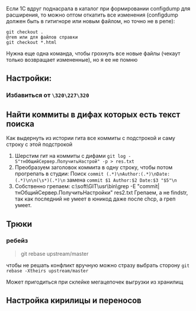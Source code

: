 Если 1С вдруг поднасрала в каталог при формировании configdump для расширения, то можно оптом откатить все изменения (configdump должен быть в гитигноре или новым файлом, но точно не в репе):
```console
git checkout .
@rem или для файлов справки
git checkout *.html
```
Нужна еще одна команда, чтобы грохнуть все новые файлы (чекаут только возвращает измененные), но я ее не помню

## Настройки:
### Избавиться от `\320\227\320`



## Найти коммиты в дифах которых есть текст поиска
Как выдернуть из истории гита все коммиты с подстрокой и саму строку с этой подстрокой
1. Шерстим гит на коммиты с дифами `git log -S"тнОбщийСервер.ПолучитьНастрой" -p > res.txt`
2. Преобразуем заголовок коммита в одну строку, чтобы потом прогрепать в студии: Поиск `commit (.*)\nAuthor:(.*)\nDate:(.*)\n\n(\s*)(.*)\n` замена `commit $1 Author:$2 Date:$3 "$5"\n`
3. Собственно грепаем: c:\soft\GIT\usr\bin\grep -E "commit|тнОбщийСервер.ПолучитьНастройки" res2.txt
   Грепаем, а не findstr, так как последний не умеет в юникод даже после chcp, а греп умеет. 
## Трюки
### ребейз

> git rebase upstream/master

чтобы не решать конфликт вручную можно стразу выбрать сторону `git rebase -Xtheirs upstream/master`

Может пригодиться при склейке мегацепочек выгрузки из хранилищ

## Настройка кирилицы и переносов